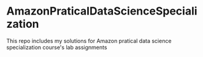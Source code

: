 # AmazonPraticalDataScienceSpecialization
This repo includes  my solutions for  Amazon pratical data science specialization course's lab assignments
